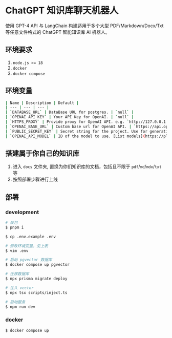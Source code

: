 # ChatGPT 知识库聊天机器人

使用 GPT-4 API 与 LangChain 构建适用于多个大型 PDF/Markdown/Docx/Txt 等任意文件格式的 ChatGPT 智能知识库 AI 机器人。

## 环境要求

1. `node.js >= 18`
2. `docker`
3. `docker compose`

## 环境变量

``` bash
| Name | Description | Default |
| --- | --- | --- |
| `DATABASE_URL` | DataBase URL for postgres. | `null` |
| `OPENAI_API_KEY` | Your API Key for OpenAI. | `null` |
| `HTTPS_PROXY` | Provide proxy for OpenAI API. e.g. `http://127.0.0.1:7890` | `null` |
| `OPENAI_BASE_URL` | Custom base url for OpenAI API. | `https://api.openai.com` |
| `PUBLIC_SECRET_KEY` | Secret string for the project. Use for generating signatures for API calls | `null` |
| `OPENAI_API_MODEL` | ID of the model to use. [List models](https://platform.openai.com/docs/api-reference/models/list) | `gpt-3.5-turbo` |
```

## 搭建属于你自己的知识库

1. 进入 `docs` 文件夹, 置换为你们知识库的文档，包括且不限于 `pdf`/`md`/`mdx`/`txt` 等
1. 按照部署步骤进行上线

## 部署

### development

``` bash
# 装包
$ pnpm i

$ cp .env.example .env

# 修改环境变量，见上表
$ vim .env

# 启动 pgvector 数据库
$ docker compose up pgvector

# 迁移数据库
$ npx prisma migrate deploy

# 注入 vector
$ npx tsx scripts/inject.ts

# 启动服务
$ npm run dev
```

### docker

``` bash
$ docker compose up
```
